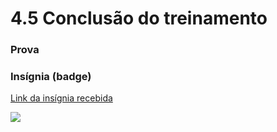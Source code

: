 # 4.5 Conclusão do treinamento

### Prova

### Insígnia (badge)

[Link da insígnia recebida](https://api.badgr.io/public/assertions/\_fN9999vTdqjQ\_kuwhyldg)

![](<../.gitbook/assets/Kafka - Básico.png>)
